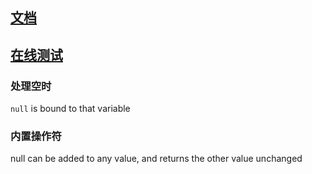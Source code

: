 ## [文档](https://stedolan.github.io/jq/manual/)
## [在线测试](https://jqplay.org/)


### 处理空时
`null` is bound to that variable

### 内置操作符
null can be added to any value, and returns the other value unchanged